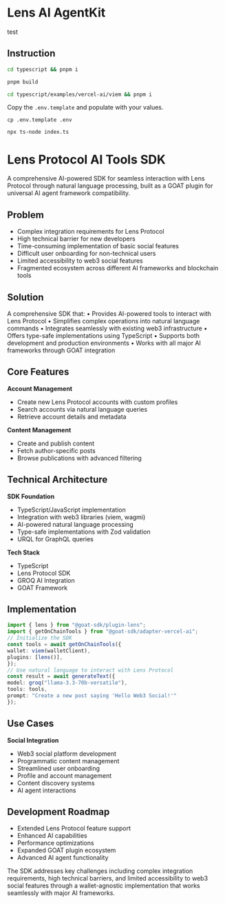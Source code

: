 # Lens AI AgentKit

test

## Instruction

```sh
cd typescript && pnpm i
```

```sh
pnpm build
```

```sh
cd typescript/examples/vercel-ai/viem && pnpm i
```

Copy the `.env.template` and populate with your values.

```
cp .env.template .env
```

```
npx ts-node index.ts
```


# Lens Protocol AI Tools SDK

A comprehensive AI-powered SDK for seamless interaction with Lens Protocol through natural language processing, built as a GOAT plugin for universal AI agent framework compatibility.

## Problem
* Complex integration requirements for Lens Protocol
* High technical barrier for new developers
* Time-consuming implementation of basic social features
* Difficult user onboarding for non-technical users
* Limited accessibility to web3 social features
* Fragmented ecosystem across different AI frameworks and blockchain tools

## Solution
A comprehensive SDK that:
  • Provides AI-powered tools to interact with Lens Protocol
  • Simplifies complex operations into natural language commands
  • Integrates seamlessly with existing web3 infrastructure
  • Offers type-safe implementations using TypeScript
  • Supports both development and production environments
  • Works with all major AI frameworks through GOAT integration

## Core Features

**Account Management**
- Create new Lens Protocol accounts with custom profiles
- Search accounts via natural language queries
- Retrieve account details and metadata

**Content Management**
- Create and publish content 
- Fetch author-specific posts
- Browse publications with advanced filtering

## Technical Architecture

**SDK Foundation**
- TypeScript/JavaScript implementation
- Integration with web3 libraries (viem, wagmi)
- AI-powered natural language processing
- Type-safe implementations with Zod validation
- URQL for GraphQL queries

**Tech Stack**
- TypeScript
- Lens Protocol SDK
- GROQ AI Integration
- GOAT Framework

## Implementation

```ts
import { lens } from "@goat-sdk/plugin-lens";
import { getOnChainTools } from "@goat-sdk/adapter-vercel-ai";
// Initialize the SDK
const tools = await getOnChainTools({
wallet: viem(walletClient),
plugins: [lens()],
});
// Use natural language to interact with Lens Protocol
const result = await generateText({
model: groq("llama-3.3-70b-versatile"),
tools: tools,
prompt: "Create a new post saying 'Hello Web3 Social!'"
});
```


## Use Cases

**Social Integration**
- Web3 social platform development
- Programmatic content management
- Streamlined user onboarding
- Profile and account management
- Content discovery systems
- AI agent interactions

## Development Roadmap

- Extended Lens Protocol feature support
- Enhanced AI capabilities
- Performance optimizations
- Expanded GOAT plugin ecosystem
- Advanced AI agent functionality

The SDK addresses key challenges including complex integration requirements, high technical barriers, and limited accessibility to web3 social features through a wallet-agnostic implementation that works seamlessly with major AI frameworks.

